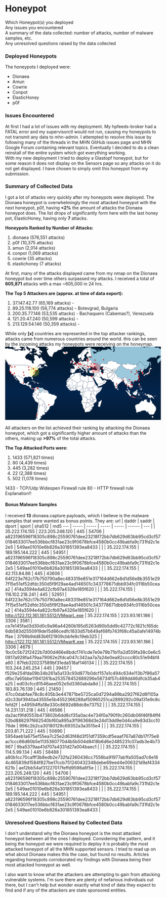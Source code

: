 # Honeypot
Which Honeypot(s) you deployed  
Any issues you encountered  
A summary of the data collected: number of attacks, number of malware samples, etc.  
Any unresolved questions raised by the data collected  

### Deployed Honeypots
The honeypots I deployed were:
  * Dionaea
  * Amun
  * Cowrie
  * Conpot
  * ElasticHoney
  * p0f
  
### Issues Encountered
At first I had a lot of issues with my deployment. My hpfeeds-broker had a FATAL error and my supervisorctl would not run, causing my honeypots to not transmit any data to mhn-admin. I attempted to resolve this issue by following many of the threads in the MHN GitHub issues page and MHN Google Forum containing relevant topics. Eventually I decided to do a clean reinstall of the entire system which got everything working.  
With my new deployment I tried to deploy a Glastopf honeypot, but for some reason it does not display on the Sensors page so any attacks on it do not get displayed. I have chosen to simply omit this honeypot from my submission.
  
### Summary of Collected Data
I got a lot of attacks very quickly after my honeypots were deployed. The Dionaea honeypot is overwhelmingly the most attacked honeypot with the next honeypot, p0f, having **<2%** the amount of attacks the Dionaea honeypot does. The list drops of significantly form here with the last honey pot, ElasticHoney, having only **7** attacks.  
  
**Honeypots Ranked by Number of Attacks:**
  1. dionaea (576,551 attacks)
  2. p0f (10,375 attacks)
  3. amun (2,014 attacks)
  4. conpot (1,069 attacks)
  5. cowrie (35 attacks)
  6. elastichoney (7 attacks)
    
At first, many of the attacks displayed came from my nmap on the Dionaea honeypot but over time others surpassed my attacks. I received a total of **605,871** attacks with a max ~605,000 in 24 hrs.  
  
**The Top 5 Attackers are (approx. at time of data export):**
  1.  37.147.42.77 (65,169 attacks) - 
  2.  89.25.118.100 (56,774 attacks) - Botevgrad, Bulgaria
  3.  200.35.77.146 (53,535 attacks) - Bachaquero (Cabemas?), Venezuela
  4.  121.20.47.240 (50,599 attacks) - 
  5.  213.129.54.146 (50,359 attacks) - 
  
While only **[x]** countries are represented in the top attacker rankings, attacks came from numerous countries around the world. this can be seen by the incoming attacks my honeypots were receiving on the honeymap.  
![](HoneyMap.PNG)  

All attackers on the list achieved their ranking by attacking the Dionaea honeypot, which got a significantly higher amount of attacks than the others, making up **>97%** of the total attacks.  
  
**The Top Attacked Ports were:**
  1. 1433 (571,821 times)
  2. 80 (4,439 times)
  3. 445 (3,282 times)
  4. 22 (2,388 times)
  5. 502 (1,078 times)
  
  1433 - TCP/Udp Wideopen Firewall rule
  80 - HTTP firewall rule
  Explanation!!
  
#### Bonus Malware Samples
I received **13** dionaea.capture payloads, which I believe is the malware samples that were wanted as bonus points.
They are:
  url | daddr | saddr | dport | sport | sha512 | md5
  --- | ----- | ----- | ----- | ----- | ------ | ---
  | | 35.222.174.155 |	223.205.248.120 |	445 |	54706	| a823196596f18305c898c25590761dee23218f72bb7db629d63bb95cd3cf570184633017ee536bbcf831ae23c9f0678bfce4580b0cc49babfa9c731fd2c1e2e5 | 549ae01010e6b826a301851393ea8433 |
  | | 35.222.174.155 |	189.195.144.222 |	445 |	54951 | a823196596f18305c898c25590761dee23218f72bb7db629d63bb95cd3cf570184633017ee536bbcf831ae23c9f0678bfce4580b0cc49babfa9c731fd2c1e2e5 | 549ae01010e6b826a301851393ea8433 |
  | | 35.222.174.155 |	42.113.84.88 |	445 |	43606 |	64f223e762c17b750790a8ec483319e851e317164d662e8d1d56e8b3551e297f15e51ef52dfdc350d5f9f29ae4ad146501c343778671dbb934fc0116b50ceaa2 |	414a3594e4a822cfb97a4326e185f620 |
  | | 35.222.174.155 |	116.102.218.241 |	445 |	52951 |	64f223e762c17b750790a8ec483319e851e317164d662e8d1d56e8b3551e297f15e51ef52dfdc350d5f9f29ae4ad146501c343778671dbb934fc0116b50ceaa2 |	414a3594e4a822cfb97a4326e185f620 |
  | http://122.112.161.181:5512/VMwarL.exe |	35.222.174.155 |	223.93.161.186 |	3306 |	3581 |	ce7e145fad3d30d0c9a96a44260b195d5263d90b5dd9c42772c1821c165dc6db583d2550919de15d86cedfc1833d57b649af68fb743f68c45a0afe14974bffae |	3799b9dd83b6f21909cbbfe9c19eb325 |
  | http://122.112.161.181:5512/VMwarK.exe |	35.222.174.155 |	223.93.161.186 |	3306 |	4679 |	1bc0c5b72f2422b7d00d466e8bdcf741cde7e0e79b71b11a2d559fa38c0e6c50817a928fa479aa79062e2fdca047c342aa7a7a24e0ea82cccc80c51e94bf4a60 |	87feb320237589bf31eda518af146134 |
  | | 35.222.174.155 |	103.244.245.254 |	445 |	39457 |	f529e254fda09b34b261a5a133c93d877b0dcf157a1c494c634e113b7f96a57dfbc7a65bbe11941261ba253578452689296e56734f57c489dd46dfcb35ab4a25 |	ed03cfcc81546aee052e5d3360abda8d |
  | | 35.222.174.155 |	183.83.76.139 |	445 |	21450 |	47cc0dabfae78c8c405b3e447871be5725ca0d7294a89ba2927f62d6f105ad2c33bf3940a43555e5b4552366288af50965251ca2899292c09a131e9c8cfefd2f |	e49594ffa18e330c8692d88dc8e73752 |
  | | 35.222.174.155 |	14.231.131.218 |	445 |	49586 |	da2acf9fd0553b473802b6dd8cf35a0ac4e734f0a790f9c260db06f46f84ff452bd888297f662540bf60a895a3f196368d3e24d13dd9e0d4ca9e83d3cc1076de |	996c2b2ca30180129c69352a3a3515e4 |
  | | 35.222.174.155 |	203.81.71.222 |	445 |	50690 |	5954aeb1a675ef55ea7c25e2d63f48d3f51df7359cdf5eaaf767a87db17f75e8ac1ccc66d60b5e1135360770d4b5b504d8418b6d6e2485231c07adb3e4b73967 |	9ba5379aa41d707a4331d27a004baec1 |
  | | 35.222.174.155 |	114.5.99.134 |	445 |	58488 |	a80b1cc70cafff3b8edb2e732fa2360436cc7556ba91977ab1fa505ad7c6e184c465839d1584f827be17ccb751240432348debe69eed4e006321d9af4334621b |	ae12bb54af31227017feffd9598a6f5e |
  | | 35.222.174.155 |	223.205.248.120 |	445 |	54706 |	a823196596f18305c898c25590761dee23218f72bb7db629d63bb95cd3cf570184633017ee536bbcf831ae23c9f0678bfce4580b0cc49babfa9c731fd2c1e2e5 |	549ae01010e6b826a301851393ea8433 |
  | | 35.222.174.155 |	189.195.144.222 |	445 |	54951 |	a823196596f18305c898c25590761dee23218f72bb7db629d63bb95cd3cf570184633017ee536bbcf831ae23c9f0678bfce4580b0cc49babfa9c731fd2c1e2e5 |	549ae01010e6b826a301851393ea8433 |
  
### Unresolved Questions Raised by Collected Data

I don't understand why the Dionaea honeypot is the most attacked honeypot between all the ones I deployed. Considering the pattern, and it being the honeypot we were required to deploy it is probably the most attacked honeypot of all the MHN supported sensors. I tried to read up on what about Dionaea makes this the case, but found no results. Articles regarding honeypots corroborated my findings with Dionaea being their most attacked honeypot as well.  
  
I also want to know what the attackers are attempting to gain from attacking vulnerable systems. I'm sure there are plenty of nefarious individuals out there, but I can't help but wonder exactly what kind of data they expect to find and if any of the attackers are state sponsored entities.  

